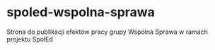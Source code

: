# spoled-wspolna-sprawa
Strona do publikacji efektów pracy grupy Wspólna Sprawa w ramach projektu SpołEd
